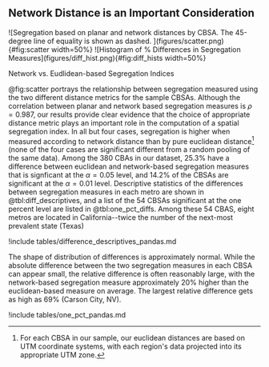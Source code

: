 ## Network Distance is an Important Consideration

<div id=fig:net_vs_euc>
![Segregation based on planar and network distances by CBSA. The 45-degree line of equality is shown as dashed. ](figures/scatter.png){#fig:scatter width=50%}
![Histogram of % Differences in Segregation Measures](figures/diff_hist.png){#fig:diff_hists width=50%}

Network vs. Eudlidean-based Segregation Indices
</div>


@fig:scatter portrays the relationship between segregation measured using the two different distance metrics for the sample CBSAs.
Although the correlation between planar and network based segregation measures is $\rho=0.987$, our
results provide clear evidence that the choice of appropriate distance metric plays an important
role in the computation of a spatial segregation index. 
In all but four cases, 
segregation is higher when measured according to network distance than by pure euclidean
distance[^CRS] (none of the four cases are significant different from a random pooling of the same
data). Among the 380 CBAs in our dataset, 25.3% have a difference between euclidean and
network-based segregation measures that is signficant at the $\alpha=0.05$ level, and 14.2% of the
CBSAs are significant at the $\alpha=0.01$ level. Descriptive statistics of the differences between
segregation measures in each metro are shown in @tbl:diff_descriptives, and a list of the 54 CBSAs
significant at the one percent level are listed in @tbl:one_pct_diffs. Among these 54 CBAS, eight
metros are located in California--twice the number of the next-most prevalent state (Texas)


!include tables/difference_descriptives_pandas.md

The shape of distribution of differences is approximately normal. While the absolute difference
between the two segregation measures in each CBSA can appear small, the relative difference is often
reasonably large, with the network-based segregation measure approximately 20% higher than the
euclidean-based measure on average. The largest relative difference gets as high as 69% (Carson
City, NV).

!include tables/one_pct_pandas.md


[^CRS]: For each CBSA in our sample, our euclidean distances are based on UTM coordinate systems,
with each region's data projected into its appropriate UTM zone.
